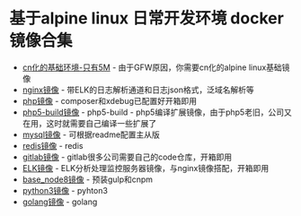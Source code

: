 # 基于alpine linux 日常开发环境 docker 镜像合集
* [cn化的基础环境-只有5M](https://github.com/war1644/base) - 由于GFW原因，你需要cn化的alpine linux基础镜像
* [nginx镜像](https://github.com/war1644/nginx) - 带ELK的日志解析通道和日志json格式，泛域名解析等
* [php镜像](https://github.com/war1644/php) - composer和xdebug已配置好开箱即用
* [php5-build镜像](https://github.com/war1644/php5-build) - php5-build - php5编译扩展镜像，由于php5老旧，公司又在用，这时就需要自己编译一些扩展了
* [mysql镜像](https://github.com/war1644/mysql) - 可根据readme配置主从版
* [redis镜像](https://github.com/war1644/redis) - redis
* [gitlab镜像](https://github.com/war1644/gitlab) - gitlab很多公司需要自己的code仓库，开箱即用
* [ELK镜像](https://github.com/war1644/log) - ELK分析处理监控服务器镜像，与nginx镜像搭配，开箱即用
* [base_node8镜像](https://github.com/war1644/base_node8) - 预装gulp和cnpm
* [python3镜像](https://github.com/war1644/python3) - pyhton3
* [golang镜像](https://github.com/war1644/golang) - golang
